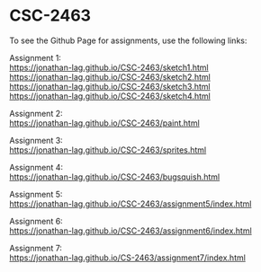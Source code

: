 # CSC-2463

To see the Github Page for assignments, use the following links:

Assignment 1:  
https://jonathan-lag.github.io/CSC-2463/sketch1.html  
https://jonathan-lag.github.io/CSC-2463/sketch2.html  
https://jonathan-lag.github.io/CSC-2463/sketch3.html  
https://jonathan-lag.github.io/CSC-2463/sketch4.html  

Assignment 2:  
https://jonathan-lag.github.io/CSC-2463/paint.html  

Assignment 3:  
https://jonathan-lag.github.io/CSC-2463/sprites.html  

Assignment 4:  
https://jonathan-lag.github.io/CSC-2463/bugsquish.html  

Assignment 5:  
https://jonathan-lag.github.io/CSC-2463/assignment5/index.html   

Assignment 6:  
https://jonathan-lag.github.io/CSC-2463/assignment6/index.html  

Assignment 7:  
https://jonathan-lag.github.io/CS-2463/assignment7/index.html